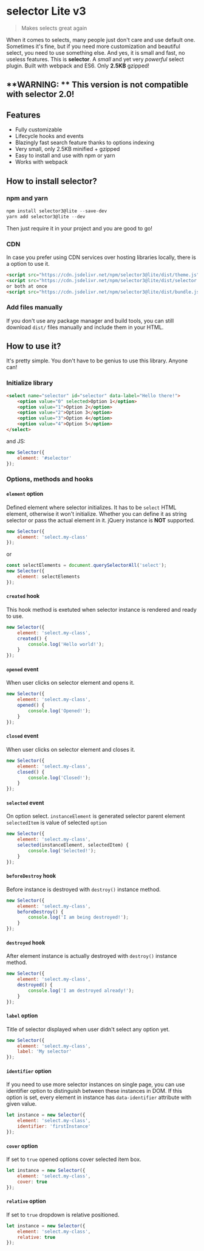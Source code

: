 # selector Lite v3
> Makes selects great again

When it comes to selects, many people just don't care and use default one. Sometimes it's fine, but if you need more
customization and beautiful select, you need to use something else. And yes, it is small and fast, no useless features.
This is **selector**. A *small* and yet very *powerful* select plugin. Built with webpack and ES6. Only **2.5KB**
gzipped!

## **WARNING: ** This version is not compatible with selector 2.0!

## Features
- Fully customizable
- Lifecycle hooks and events
- Blazingly fast search feature thanks to options indexing
- Very small, only 2.5KB minified + gzipped
- Easy to install and use with npm or yarn
- Works with webpack

## How to install selector?
### npm and yarn
```javascript
npm install selector3@lite --save-dev
yarn add selector3@lite --dev
```
Then just require it in your project and you are good to go!

### CDN
In case you prefer using CDN services over hosting libraries locally, there is a option to use it.
```html
<script src="https://cdn.jsdelivr.net/npm/selector3@lite/dist/theme.js"></script>
<script src="https://cdn.jsdelivr.net/npm/selector3@lite/dist/selector.js"></script>
or both at once
<script src="https://cdn.jsdelivr.net/npm/selector3@lite/dist/bundle.js"></script>
```

### Add files manually
If you don't use any package manager and build tools, you can still download `dist/` files manually and include them
in your HTML.

## How to use it?
It's pretty simple. You don't have to be genius to use this library. Anyone can!

### Initialize library
```html
<select name="selector" id="selector" data-label="Hello there!">
    <option value="0" selected>Option 1</option>
    <option value="1">Option 2</option>
    <option value="2">Option 3</option>
    <option value="3">Option 4</option>
    <option value="4">Option 5</option>
</select>
```
and JS:
```javascript
new Selector({
    element: '#selector'
});
```

### Options, methods and hooks
#### `element` option
Defined element where selector initializes. It has to be `select` HTML element, otherwise it won't initialize.
Whether you can define it as string selector or pass the actual element in it. jQuery instance is **NOT** supported.
```javascript
new Selector({
    element: 'select.my-class'
});
```
or
```javascript
const selectElements = document.querySelectorAll('select');
new Selector({
    element: selectElements
});
```

#### `created` hook
This hook method is exetuted when selector instance is rendered and ready to use.
```javascript
new Selector({
    element: 'select.my-class',
    created() {
        console.log('Hello world!');
    }
});
```

#### `opened` event
When user clicks on selector element and opens it.
```javascript
new Selector({
    element: 'select.my-class',
    opened() {
        console.log('Opened!');
    }
});
```

#### `closed` event
When user clicks on selector element and closes it.
```javascript
new Selector({
    element: 'select.my-class',
    closed() {
        console.log('Closed!');
    }
});
```

#### `selected` event
On option select.
`instanceElement` is generated selector parent element
`selectedItem` is value of selected `option`
```javascript
new Selector({
    element: 'select.my-class',
    selected(instanceElement, selectedItem) {
        console.log('Selected!');
    }
});
```

#### `beforeDestroy` hook
Before instance is destroyed with `destroy()` instance method.
```javascript
new Selector({
    element: 'select.my-class',
    beforeDestroy() {
        console.log('I am being destroyed!');
    }
});
```

#### `destroyed` hook
After element instance is actually destroyed with `destroy()` instance method.
```javascript
new Selector({
    element: 'select.my-class',
    destroyed() {
        console.log('I am destroyed already!');
    }
});
```

#### `label` option
Title of selector displayed when user didn't select any option yet.
```javascript
new Selector({
    element: 'select.my-class',
    label: 'My selector'
});
```

#### `identifier` option
If you need to use more selector instances on single page, you can use identifier option to distinguish between these
instances in DOM. If this option is set, every element in instance has `data-identifier` attribute with given value.
```javascript
let instance = new Selector({
    element: 'select.my-class',
    identifier: 'firstInstance'
});
```

#### `cover` option
If set to `true` opened options cover selected item box.
```javascript
let instance = new Selector({
    element: 'select.my-class',
    cover: true
});
```

#### `relative` option
If set to `true` dropdown is relative positioned.
```javascript
let instance = new Selector({
    element: 'select.my-class',
    relative: true
});
```